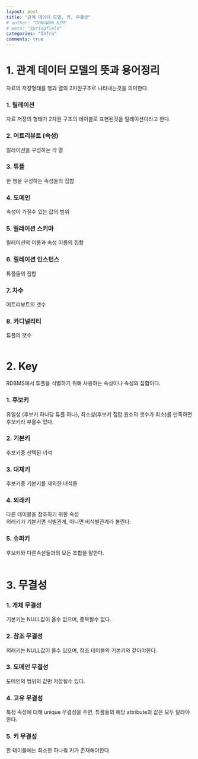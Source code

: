 ```yaml
---
layout: post
title: "관계 데이터 모델, 키, 무결성"
# author: "DONGWON KIM"
# meta: "Springfield"
categories: "Infra"
comments: true
---
```


# 1. 관계 데이터 모델의 뜻과 용어정리
자료의 저장형태를 행과 열의 2차원구조로 나타내는것을 의미한다.

### 1. 릴레이션
자료 저장의 형태가 2차원 구조의 테이블로 표현된것을 릴레이션이라고 한다.

### 2. 어트리뷰트 (속성)
릴레이션을 구성하는 각 열

### 3. 튜플
한 행을 구성하는 속성들의 집합

### 4. 도메인
속성이 가질수 있는 값의 범위

### 5. 릴레이션 스키마
릴레이션의 이름과 속성 이름의 집합

### 6. 릴레이션 인스턴스
튜플들의 집합

### 7. 차수
어트리뷰트의 갯수

### 8. 카디널리티
튜플의 갯수<br/><br/>

# 2. Key
RDBMS에서 튜플을 식별하기 위해 사용하는 속성이나 속성의 집합이다.

### 1. 후보키
유일성 (후보키 하나당 튜플 하나), 최소성(후보키 집합 원소의 갯수가 최소)를 만족하면 후보키라 부를수 있다.

### 2. 기본키
후보키중 선택된 녀석

### 3. 대체키
후보키중 기본키를 제외한 녀석들

### 4. 외래키
다른 테이블을 참조하기 위한 속성<br/>
외래키가 기본키면 식별관계, 아니면 비식별관계라 불린다.

### 5. 슈퍼키
후보키와 다른속섣들과의 모든 조합을 말한다.
<br/><br/>

# 3. 무결성
### 1. 개체 무결성
기본키는 NULL값이 올수 없으며, 중복될수 없다.

### 2. 참조 무결성
외래키는 NULL값이 올수 있으며, 참조 테이블의 기본키와 같아야한다.

### 3. 도메인 무결성
도메인의 범위의 값만 저장될수 있다.

### 4. 고유 무결성
특정 속성에 대해 unique 무결성을 주면, 튜플들의 해당 attribute의 값은 모두 달라야한다.

### 5. 키 무결성
한 테이블에는 최소한 하나읰 키가 존재해야한다